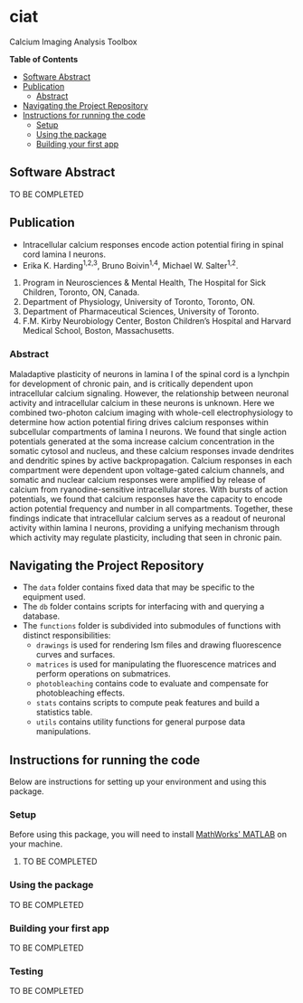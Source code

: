 # ciat
Calcium Imaging Analysis Toolbox 

**Table of Contents**
- [Software Abstract](#software-abstract)
- [Publication](#publication)
  - [Abstract](#abstract)
- [Navigating the Project Repository](#navigating-the-project-repository)
- [Instructions for running the code](#instructions-for-running-the-code)
  - [Setup](#setup)
  - [Using the package](#using-the-package)
  - [Building your first app](#building-your-first-app)

## Software Abstract
TO BE COMPLETED

## Publication
- Intracellular calcium responses encode action potential firing in spinal cord lamina I neurons.
- Erika K. Harding<sup>1,2,3</sup>, Bruno Boivin<sup>1,4</sup>, Michael W. Salter<sup>1,2</sup>.

1. Program in Neurosciences & Mental Health, The Hospital for Sick Children, Toronto, ON, Canada.
2. Department of Physiology, University of Toronto, Toronto, ON.
3. Department of Pharmaceutical Sciences, University of Toronto.
4. F.M. Kirby Neurobiology Center, Boston Children’s Hospital and Harvard Medical School, Boston, Massachusetts.

### Abstract
Maladaptive plasticity of neurons in lamina I of the spinal cord is a lynchpin for development of chronic pain, and is critically dependent upon intracellular calcium signaling. However, the relationship between neuronal activity and intracellular calcium in these neurons is unknown. Here we combined two-photon calcium imaging with whole-cell electrophysiology to determine how action potential firing drives calcium responses within subcellular compartments of lamina I neurons. We found that single action potentials generated at the soma increase calcium concentration in the somatic cytosol and nucleus, and these calcium responses invade dendrites and dendritic spines by active backpropagation. Calcium responses in each compartment were dependent upon voltage-gated calcium channels, and somatic and nuclear calcium responses were amplified by release of calcium from ryanodine-sensitive intracellular stores. With bursts of action potentials, we found that calcium responses have the capacity to encode action potential frequency and number in all compartments. Together, these findings indicate that intracellular calcium serves as a readout of neuronal activity within lamina I neurons, providing a unifying mechanism through which activity may regulate plasticity, including that seen in chronic pain.

## Navigating the Project Repository
- The `data` folder contains fixed data that may be specific to the equipment used.
- The `db` folder contains scripts for interfacing with and querying a database.
- The `functions` folder is subdivided into submodules of functions with distinct responsibilities:
  - `drawings` is used for rendering lsm files and drawing fluorescence curves and surfaces.
  - `matrices` is used for manipulating the fluorescence matrices and perform operations on submatrices.
  - `photobleaching` contains code to evaluate and compensate for photobleaching effects.
  - `stats` contains scripts to compute peak features and build a statistics table.
  - `utils` contains utility functions for general purpose data manipulations.

## Instructions for running the code
Below are instructions for setting up your environment and using this package.

### Setup
Before using this package, you will need to install [MathWorks' MATLAB](https://www.mathworks.com/products/matlab.html) on your machine.

1. TO BE COMPLETED

### Using the package
TO BE COMPLETED

### Building your first app
TO BE COMPLETED

### Testing
TO BE COMPLETED
